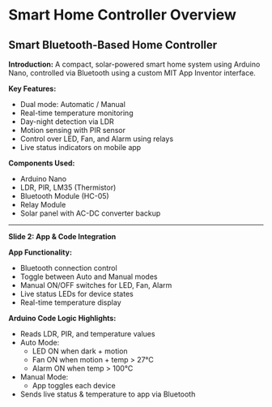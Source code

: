 # Smart Home Controller Overview

## Smart Bluetooth-Based Home Controller

**Introduction:**
A compact, solar-powered smart home system using Arduino Nano, controlled via Bluetooth using a custom MIT App Inventor interface.

**Key Features:**
- Dual mode: Automatic / Manual
- Real-time temperature monitoring
- Day-night detection via LDR
- Motion sensing with PIR sensor
- Control over LED, Fan, and Alarm using relays
- Live status indicators on mobile app

**Components Used:**
- Arduino Nano
- LDR, PIR, LM35 (Thermistor)
- Bluetooth Module (HC-05)
- Relay Module
- Solar panel with AC-DC converter backup

---

**Slide 2: App & Code Integration**


**App Functionality:**
- Bluetooth connection control
- Toggle between Auto and Manual modes
- Manual ON/OFF switches for LED, Fan, Alarm
- Live status LEDs for device states
- Real-time temperature display

**Arduino Code Logic Highlights:**
- Reads LDR, PIR, and temperature values
- Auto Mode:
  - LED ON when dark + motion
  - Fan ON when motion + temp > 27°C
  - Alarm ON when temp > 100°C
- Manual Mode:
  - App toggles each device
- Sends live status & temperature to app via Bluetooth

